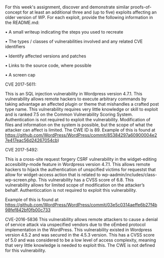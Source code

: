  For this week's assignment, discover and demonstrate similar proofs-of-concept for at least an additional three and (up to five) exploits affecting an older version of WP.
For each exploit, provide the following information in the README.md:

•	A small writeup indicating the steps you used to recreate

•	The types / classes of vulnerabilities involved and any related CVE identifiers

•	Identify affected versions and patches

•	Links to the source code, where possible

•	A screen cap

CVE 2017-5611:

This is an SQL injection vulnerability in Wordpress version 4.7.1. This vulnerability allows remote hackers to execute arbitrary commands by taking advantage an affected plugin or theme that mishandles a crafted post type name. This vulnerability requires very little knowledge or skill to exploit and is ranked 7.5 on the Common Vulnerability Scoring System. Authentication is not required to exploit the vulnerability. Modification of files and information on the system is possible, but the scope of what the attacker can affect is limited. The CWE ID is 89. 
Example of this is found at https://github.com/WordPress/WordPress/commit/85384297a60900004e27e417eac56d24267054cb)

CVE 2017-5492:

This is a cross-site request forgery CSRF vulnerability in  the widget-editing accesibility-mode feature in Wordpress version 4.7.1. This allows remote hackers to hijack the authentication of unspcified victims for requestst that allow for widget-access action that is related to wp-aadmin/includes/class-wp-screen.php. This vulnerability has a CVSS score of 6.8. This vulnerability allows for limited scope of modification on the attacker’s behalf. Authenticcation is not required to exploit this vulnerability. 

 
Example of this is found at https://github.com/WordPress/WordPress/commit/03e5c0314aeffe6b27f4b98fef842bf0fb00c733

CVE-2016-5836
This vulnerability allows remote attackers to cause a denial of service attack via unspecified vendors due to the oEmbed protocol implementation in the WordPress. This vulnerability existed in Wordpress version 4.5.2 and was secured in the 4.5.3 version. This has a CVSS score of 5.0 and was considered to be a low level of access complexity, meaning that very little knowledge is needed to exploit this. The CWE is not defined for this vulnerability.





